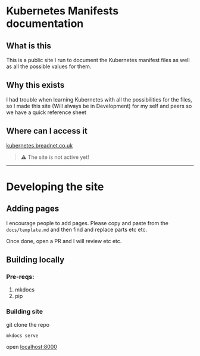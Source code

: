 # Kubernetes Manifests documentation

## What is this

This is a public site I run to document the Kubernetes manifest files as well as all the possible values for them.

## Why this exists

I had trouble when learning Kubernetes with all the possibilities for the files, so I made this site (Will always be in Development)
for my self and peers so we have a quick reference sheet

## Where can I access it

[kubernetes.breadnet.co.uk](https://kubernetes.breadnet.co.uk) 

> :warning: The site is not active yet!

---

# Developing the site

## Adding pages

I encourage people to add pages. Please copy and paste from the `docs/template.md` and then find and replace parts etc etc.

Once done, open a PR and I will review etc etc.

## Building locally

### Pre-reqs:

1. mkdocs
2. pip

### Building site

git clone the repo

`mkdocs serve`

open [localhost:8000](http://localhost:8000)